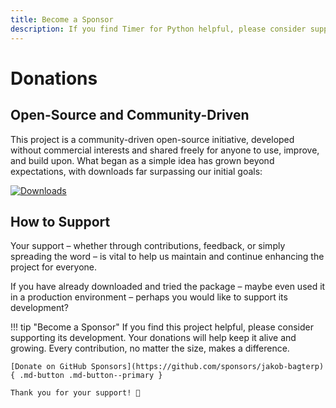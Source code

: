 ```yaml
---
title: Become a Sponsor
description: If you find Timer for Python helpful, please consider supporting its development. Your donations will help keep it alive and growing.
---
```


# Donations
## Open-Source and Community-Driven
This project is a community-driven open-source initiative, developed without commercial interests and shared freely for anyone to use, improve, and build upon. What began as a simple idea has grown beyond expectations, with downloads far surpassing our initial goals:

[![Downloads](https://static.pepy.tech/badge/timer-for-python)](https://pepy.tech/project/timer-for-python)

## How to Support
Your support – whether through contributions, feedback, or simply spreading the word – is vital to help us maintain and continue enhancing the project for everyone.

If you have already downloaded and tried the package – maybe even used it in a production environment – perhaps you would like to support its development?

!!! tip "Become a Sponsor"
    If you find this project helpful, please consider supporting its development. Your donations will help keep it alive and growing. Every contribution, no matter the size, makes a difference.

    [Donate on GitHub Sponsors](https://github.com/sponsors/jakob-bagterp){ .md-button .md-button--primary }

    Thank you for your support! 🙌
